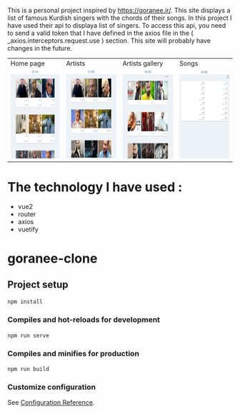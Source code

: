 This is a personal project inspired by https://goranee.ir/. This site displays a list of famous Kurdish singers with the chords of their songs. In this project I have used their api to displaya list of singers. To access this api, you need to send a valid token that I have defined in the axios file in the ( _axios.interceptors.request.use ) section. This site will probably have changes in the future.

<table>
  <tr>
     <td>Home page</td>
     <td>Artists</td>
     <td>Artists gallery</td>
     <td>Songs</td>
  </tr>
  <tr>
    <td><img src="https://github.com/SOMAYEH06/goranee-vue2/blob/main/screenshots/HomePage.JPG" width=200 height=200></td>
    <td><img src="https://github.com/SOMAYEH06/goranee-vue2/blob/main/screenshots/Artists.JPG" width=200 height=200></td>
    <td><img src="https://github.com/SOMAYEH06/goranee-vue2/blob/main/screenshots/Artist-Gallery.JPG" width=200 height=200></td>
    <td><img src="https://github.com/SOMAYEH06/goranee-vue2/blob/main/screenshots/Song.JPG" width=200 height=200></td>
  </tr>
 </table>
 
 # The technology I have used :
 - vue2
 - router
 - axios
 - vuetify

# goranee-clone

## Project setup
```
npm install
```

### Compiles and hot-reloads for development
```
npm run serve
```

### Compiles and minifies for production
```
npm run build
```

### Customize configuration
See [Configuration Reference](https://cli.vuejs.org/config/).
